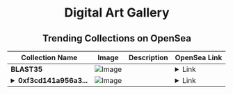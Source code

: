 <div align="center">

# Digital Art Gallery

## Trending Collections on OpenSea

| Collection Name                       | Image                                                                                     | Description                       | OpenSea Link                                                                                          |
|---------------------------------------|-------------------------------------------------------------------------------------------|-----------------------------------|--------------------------------------------------------------------------------------------------------|
| **BLAST35** | ![Image](https://i.seadn.io/s/raw/files/d7d3e5f172113ee145a7448189a1ece6.png?w=500&auto=format?w=200&auto=format) |  | <details><summary>Link</summary>[BLAST35](https://opensea.io/collection/blast35)</details> |
| **<details><summary>0xf3cd141a956a3...</summary>0xf3cd141a956a328281ab37dc0a18411f460dc533</details>** | ![Image](https://i.seadn.io/s/raw/files/662371d5e0a8665a35b37f8206b4c8fe.jpg?w=500&auto=format?w=200&auto=format) |  | <details><summary>Link</summary>[0xf3cd141a956a328281ab37dc0a18411f460dc533](https://opensea.io/collection/0xf3cd141a956a328281ab37dc0a18411f460dc533)</details> |

</div>